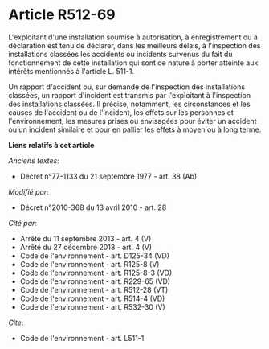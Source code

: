 # Article R512-69

L'exploitant d'une installation soumise à autorisation, à enregistrement ou à déclaration est tenu de déclarer, dans les
meilleurs délais, à l'inspection des installations classées les accidents ou incidents survenus du fait du fonctionnement de
cette installation qui sont de nature à porter atteinte aux intérêts mentionnés à l'article L. 511-1.

Un rapport d'accident ou, sur demande de l'inspection des installations classées, un rapport d'incident est transmis par
l'exploitant à l'inspection des installations classées. Il précise, notamment, les circonstances et les causes de l'accident
ou de l'incident, les effets sur les personnes et l'environnement, les mesures prises ou envisagées pour éviter un accident
ou un incident similaire et pour en pallier les effets à moyen ou à long terme.

**Liens relatifs à cet article**

_Anciens textes_:

  - Décret n°77-1133 du 21 septembre 1977 - art. 38 (Ab)

_Modifié par_:

  - Décret n°2010-368 du 13 avril 2010 - art. 28

_Cité par_:

  - Arrêté du 11 septembre 2013 - art. 4 (V)
  - Arrêté du 27 décembre 2013 - art. 4 (V)
  - Code de l'environnement - art. D125-34 (VD)
  - Code de l'environnement - art. R125-8 (V)
  - Code de l'environnement - art. R125-8-3 (VD)
  - Code de l'environnement - art. R229-65 (VD)
  - Code de l'environnement - art. R512-28 (VT)
  - Code de l'environnement - art. R514-4 (VD)
  - Code de l'environnement - art. R532-30 (V)

_Cite_:

  - Code de l'environnement - art. L511-1
